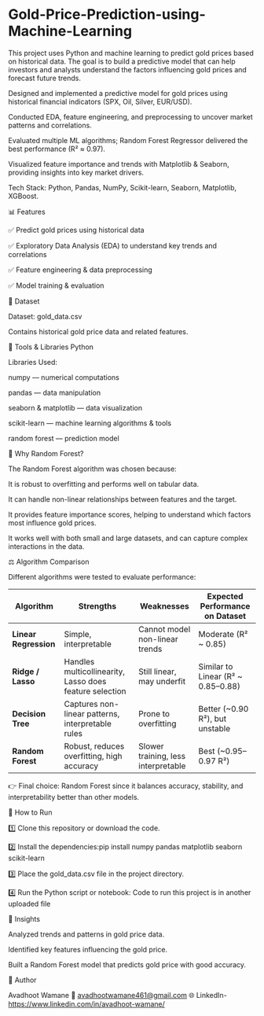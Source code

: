 # Gold-Price-Prediction-using-Machine-Learning
This project uses Python and machine learning to predict gold prices based on historical data. The goal is to build a predictive model that can help investors and analysts understand the factors influencing gold prices and forecast future trends.

Designed and implemented a predictive model for gold prices using historical financial indicators (SPX, Oil, Silver, EUR/USD).

Conducted EDA, feature engineering, and preprocessing to uncover market patterns and correlations.

Evaluated multiple ML algorithms; Random Forest Regressor delivered the best performance (R² ≈ 0.97).

Visualized feature importance and trends with Matplotlib & Seaborn, providing insights into key market drivers.

Tech Stack: Python, Pandas, NumPy, Scikit-learn, Seaborn, Matplotlib, XGBoost.


📊 Features

✅ Predict gold prices using historical data

✅ Exploratory Data Analysis (EDA) to understand key trends and correlations

✅ Feature engineering & data preprocessing

✅ Model training & evaluation


📁 Dataset

Dataset: gold_data.csv

Contains historical gold price data and related features.

🧰 Tools & Libraries
Python

Libraries Used:

numpy — numerical computations

pandas — data manipulation

seaborn & matplotlib — data visualization

scikit-learn — machine learning algorithms & tools

random forest — prediction model

🤖 Why Random Forest?

The Random Forest algorithm was chosen because:

It is robust to overfitting and performs well on tabular data.

It can handle non-linear relationships between features and the target.

It provides feature importance scores, helping to understand which factors most influence gold prices.

It works well with both small and large datasets, and can capture complex interactions in the data.

⚖️ Algorithm Comparison

Different algorithms were tested to evaluate performance:


| Algorithm             | Strengths                                               | Weaknesses                          | Expected Performance on Dataset     |
| --------------------- | ------------------------------------------------------- | ----------------------------------- | ----------------------------------- |
| **Linear Regression** | Simple, interpretable                                   | Cannot model non-linear trends      | Moderate (R² \~ 0.85)               |
| **Ridge / Lasso**     | Handles multicollinearity, Lasso does feature selection | Still linear, may underfit          | Similar to Linear (R² \~ 0.85–0.88) |
| **Decision Tree**     | Captures non-linear patterns, interpretable rules       | Prone to overfitting                | Better (\~0.90 R²), but unstable    |
| **Random Forest**     | Robust, reduces overfitting, high accuracy              | Slower training, less interpretable | Best (\~0.95–0.97 R²)               |


👉 Final choice: Random Forest since it balances accuracy, stability, and interpretability better than other models.

🚀 How to Run

1️⃣ Clone this repository or download the code.

2️⃣ Install the dependencies:pip install numpy pandas matplotlib seaborn scikit-learn

3️⃣ Place the gold_data.csv file in the project directory.

4️⃣ Run the Python script or notebook: Code to run this project is in another uploaded file


📌 Insights

Analyzed trends and patterns in gold price data.

Identified key features influencing the gold price.

Built a Random Forest model that predicts gold price with good accuracy.

👤 Author

Avadhoot Wamane
📧 avadhootwamane461@gmail.com 
🌐 LinkedIn- https://www.linkedin.com/in/avadhoot-wamane/

